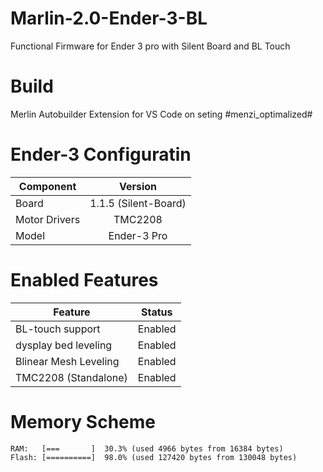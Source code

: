 # Marlin-2.0-Ender-3-BL
Functional Firmware for Ender 3 pro with Silent Board and BL Touch

# Build
Merlin Autobuilder Extension for VS Code on seting #menzi_optimalized#

# Ender-3 Configuratin
| Component                 | Version               |
| -------------             |:-------------:        |
| Board                     | 1.1.5 (Silent-Board)  |
| Motor Drivers             | TMC2208               |
| Model                     | Ender-3 Pro           |

# Enabled Features
| Feature                   | Status        |
| -------------             |:-------------:|
| BL-touch support          | Enabled       |
| dysplay bed leveling      | Enabled       |
| Blinear Mesh Leveling     | Enabled       |
| TMC2208 (Standalone)      | Enabled       |

# Memory Scheme
```log
RAM:   [===       ]  30.3% (used 4966 bytes from 16384 bytes)
Flash: [==========]  98.0% (used 127420 bytes from 130048 bytes)
```
